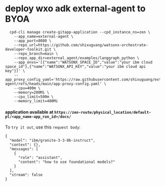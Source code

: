 # deploy wxo adk external-agent to BYOA

```
  cpd-cli manage create-gitapp-application --cpd_instance_ns=zen \
    --app_name=external-agent \
    --app_port=8080 \
    --repo_url=https://github.com/shixuguang/watsonx-orchestrate-developer-toolkit.git \
    --repo_branch=main \
    --repo_app_dir=external_agent/examples/langgraph_python \
    --app_envs='[{"name":"WATSONX_SPACE_ID","value":"your ibm cloud space_id"},{"name":"WATSONX_API_KEY","value":"your ibm cloud api key"}]' \
    --app_proxy_config_yaml='https://raw.githubusercontent.com/shixuguang/external-agent/refs/heads/main/app-proxy-config.yaml' \
    --cpu=400m \
    --memory=200Mi \
    --cpu_limit=500m \
    --memory_limit=400Mi
```

#### application available at `https://zen-route/physical_location/default-pl/<app_name-app_run_id>/docs/`

To `try it out`, use this `request body`:  
```
{
  "model": "ibm/granite-3-3-8b-instruct",
  "context": {},
  "messages": [
    {
      "role": "assistant",
      "content": "how to use foundational models?"
    }
  ],
  "stream": false
}
```

